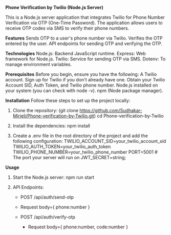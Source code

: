 **Phone Verification by Twilio (Node.js Server)**

This is a Node.js server application that integrates Twilio for Phone Number Verification via OTP (One-Time Password). 
The application allows users to receive OTP codes via SMS to verify their phone numbers.

**Features**
 Sends OTP to a user's phone number via Twilio.
 Verifies the OTP entered by the user.
 API endpoints for sending OTP and verifying the OTP.

**Technologies**
 Node.js: Backend JavaScript runtime.
 Express: Web framework for Node.js.
 Twilio: Service for sending OTP via SMS.
 Dotenv: To manage environment variables.

**Prerequisites**
  Before you begin, ensure you have the following:
 A Twilio account.
 Sign up for Twilio if you don't already have one.
 Obtain your Twilio Account SID, Auth Token, and Twilio phone number.
 Node.js installed on your system (you can check with node -v).
 npm (Node package manager).

**Installation**
 Follow these steps to set up the project locally:
1. Clone the repository: (git clone https://github.com/Sudhakar-Mirjeli/Phone-verification-by-Twilio.git)
   cd Phone-verification-by-Twilio

2. Install the dependencies:
  npm install

3. Create a .env file in the root directory of the project and add the following configuration:
  TWILIO_ACCOUNT_SID=your_twilio_account_sid
  TWILIO_AUTH_TOKEN=your_twilio_auth_token
  TWILIO_PHONE_NUMBER=your_twilio_phone_number
  PORT=5001  # The port your server will run on
  JWT_SECRET=string;

**Usage**
1. Start the Node.js server:
  npm run start

2. API Endpoints:
   * POST  /api/auth/send-otp
    
    *  Request body={
          phone:number
       }
   
   * POST  /api/auth/verify-otp

      * Request body={
          phone:number,
          code:number
       }





 






